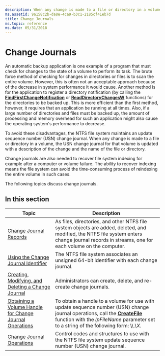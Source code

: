 ```yaml
---
description: When any change is made to a file or directory in a volume, the USN change journal for that volume is updated with a description of the change and the name of the file or directory.
ms.assetid: 9a158c2b-da8e-4ca9-b3c1-2185cf41eb7d
title: Change Journals
ms.topic: reference
ms.date: 05/31/2018
---
```


# Change Journals

An automatic backup application is one example of a program that must check for changes to the state of a volume to perform its task. The brute force method of checking for changes in directories or files is to scan the entire volume. However, this is often not an acceptable approach because of the decrease in system performance it would cause. Another method is for the application to register a directory notification (by calling the [**FindFirstChangeNotification**](/windows/desktop/api/FileAPI/nf-fileapi-findfirstchangenotificationa) or [**ReadDirectoryChangesW**](/windows/desktop/api/WinBase/nf-winbase-readdirectorychangesw) functions) for the directories to be backed up. This is more efficient than the first method, however, it requires that an application be running at all times. Also, if a large number of directories and files must be backed up, the amount of processing and memory overhead for such an application might also cause the operating system's performance to decrease.

To avoid these disadvantages, the NTFS file system maintains an update sequence number (USN) change journal. When any change is made to a file or directory in a volume, the USN change journal for that volume is updated with a description of the change and the name of the file or directory.

Change journals are also needed to recover file system indexing for example after a computer or volume failure. The ability to recover indexing means the file system can avoid the time-consuming process of reindexing the entire volume in such cases.

The following topics discuss change journals.

## In this section



| Topic                                                                                                                             | Description                                                                                                                                                                                                                                          |
|-----------------------------------------------------------------------------------------------------------------------------------|------------------------------------------------------------------------------------------------------------------------------------------------------------------------------------------------------------------------------------------------------|
| [Change Journal Records](change-journal-records.md)<br/>                                                                   | As files, directories, and other NTFS file system objects are added, deleted, and modified, the NTFS file system enters change journal records in streams, one for each volume on the computer.<br/>                                           |
| [Using the Change Journal Identifier](using-the-change-journal-identifier.md)<br/>                                         | The NTFS file system associates an unsigned 64-bit identifier with each change journal.<br/>                                                                                                                                                   |
| [Creating, Modifying, and Deleting a Change Journal](creating-modifying-and-deleting-a-change-journal.md)<br/>             | Administrators can create, delete, and re-create change journals.<br/>                                                                                                                                                                         |
| [Obtaining a Volume Handle for Change Journal Operations](obtaining-a-volume-handle-for-change-journal-operations.md)<br/> | To obtain a handle to a volume for use with update sequence number (USN) change journal operations, call the [**CreateFile**](/windows/desktop/api/FileAPI/nf-fileapi-createfilea) function with the *lpFileName* parameter set to a string of the following form: \\\\.\\*X*.<br/> |
| [Change Journal Operations](change-journal-operations.md)<br/>                                                             | Control codes and structures to use with the NTFS file system update sequence number (USN) change journal.<br/>                                                                                                                                |



 

 

 





